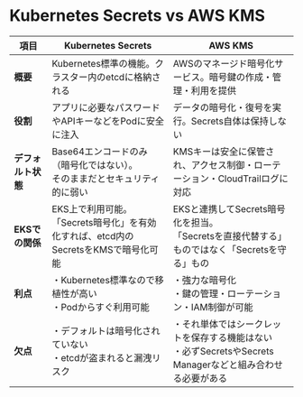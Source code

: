 # Kubernetes Secrets vs AWS KMS

| 項目 | Kubernetes Secrets | AWS KMS |
|------|-------------------|---------|
| **概要** | Kubernetes標準の機能。クラスター内のetcdに格納される | AWSのマネージド暗号化サービス。暗号鍵の作成・管理・利用を提供 |
| **役割** | アプリに必要なパスワードやAPIキーなどをPodに安全に注入 | データの暗号化・復号を実行。Secrets自体は保持しない |
| **デフォルト状態** | Base64エンコードのみ（暗号化ではない）。<br>そのままだとセキュリティ的に弱い | KMSキーは安全に保管され、アクセス制御・ローテーション・CloudTrailログに対応 |
| **EKSでの関係** | EKS上で利用可能。<br>「Secrets暗号化」を有効化すれば、etcd内のSecretsをKMSで暗号化可能 | EKSと連携してSecrets暗号化を担当。<br>「Secretsを直接代替する」ものではなく「Secretsを守る」もの |
| **利点** | ・Kubernetes標準なので移植性が高い<br>・Podからすぐ利用可能 | ・強力な暗号化<br>・鍵の管理・ローテーション・IAM制御が可能 |
| **欠点** | ・デフォルトは暗号化されていない<br>・etcdが盗まれると漏洩リスク | ・それ単体ではシークレットを保存する機能はない<br>・必ずSecretsやSecrets Managerなどと組み合わせる必要がある |